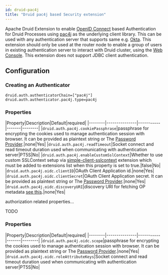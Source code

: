 ```yaml
---
id: druid-pac4j
title: "Druid pac4j based Security extension"
---
```


<!--
  ~ Licensed to the Apache Software Foundation (ASF) under one
  ~ or more contributor license agreements.  See the NOTICE file
  ~ distributed with this work for additional information
  ~ regarding copyright ownership.  The ASF licenses this file
  ~ to you under the Apache License, Version 2.0 (the
  ~ "License"); you may not use this file except in compliance
  ~ with the License.  You may obtain a copy of the License at
  ~
  ~   http://www.apache.org/licenses/LICENSE-2.0
  ~
  ~ Unless required by applicable law or agreed to in writing,
  ~ software distributed under the License is distributed on an
  ~ "AS IS" BASIS, WITHOUT WARRANTIES OR CONDITIONS OF ANY
  ~ KIND, either express or implied.  See the License for the
  ~ specific language governing permissions and limitations
  ~ under the License.
  -->


Apache Druid Extension to enable [OpenID Connect](https://openid.net/connect/) based Authentication for Druid Processes using [pac4j](https://github.com/pac4j/pac4j) as the underlying client library.
This can be used  with any authentication server that supports same e.g. [Okta](https://developer.okta.com/).
This extension should only be used at the router node to enable a group of users in existing authentication server to interact with Druid cluster, using the [Web Console](../../operations/druid-console.html). This extension does not support JDBC client authentication.

## Configuration

### Creating an Authenticator
```
druid.auth.authenticatorChain=["pac4j"]
druid.auth.authenticator.pac4j.type=pac4j
```

### Properties
|Property|Description|Default|required|
|--------|---------------|-----------|-------|--------|
|`druid.auth.pac4j.cookiePassphrase`|passphrase for encrypting the cookies used to manage authentication session with browser. It can be provided as plaintext string or The [Password Provider](../../operations/password-provider.md).|none|Yes|
|`druid.auth.pac4j.readTimeout`|Socket connect and read timeout duration used when communicating with authentication server|PT5S|No|
|`druid.auth.pac4j.enableCustomSslContext`|Whether to use custom SSLContext setup via [simple-client-sslcontext](simple-client-sslcontext.md) extension which must be added to extensions list when this property is set to true.|false|No|
|`druid.auth.pac4j.oidc.clientID`|OAuth Client Application id.|none|Yes|
|`druid.auth.pac4j.oidc.clientSecret`|OAuth Client Application secret. It can be provided as plaintext string or The [Password Provider](../../operations/password-provider.md).|none|Yes|
|`druid.auth.pac4j.oidc.discoveryURI`|discovery URI for fetching OP metadata [see this](http://openid.net/specs/openid-connect-discovery-1_0.html).|none|Yes|

authorization related properties...

TODO
### Properties
|Property|Description|Default|required|
|--------|---------------|-----------|-------|--------|
|`druid.auth.pac4j.oidc.scope`|passphrase for encrypting the cookies used to manage authentication session with browser. It can be provided as plaintext string or The [Password Provider](../../operations/password-provider.md).|none|Yes|
|`druid.auth.pac4j.oidc.roleAttributeKeys`|Socket connect and read timeout duration used when communicating with authentication server|PT5S|No|

